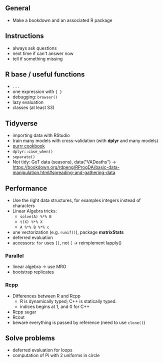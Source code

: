 ## General

- Make a bookdown and an associated R package

## Instructions

- always ask questions
- next time if can't answer now
- tell if something missing

## R base / useful functions


- `...`
- one expression with `{ }`
- debugging: `browser()`
- lazy evaluation
- classes (at least S3)

## Tidyverse

- importing data with RStudio
- train many models with cross-validation (with **dplyr** and many models)
- [purrr cookbook](http://colinfay.me/purrr-cookbook/)
- `dplyr::case_when()`
- `separate()`
- Not tidy: GoT data (seasons), data("VADeaths") -> https://bookdown.org/rdpeng/RProgDA/basic-data-manipulation.html#spreading-and-gathering-data


## Performance

- Use the right data structures, for examples integers instead of characters
- Linear Algebra tricks:
  - `solve(A) %*% B`
  - `t(X) %*% X`
  - `A %*% B %*% c`
- une vectorization (e.g. `runif()`), package **matrixStats**
- deferred evaluation
- accessors: `for` uses `[[`, not `[` -> reimplement lapply()
  
### Parallel

- linear algebra -> use MRO
- bootstrap replicates
  
### Rcpp

- Differences between R and Rcpp
  - R is dynamically typed; C++ is statically typed.
  - indices begins at 1, and 0 for C++
- Rcpp sugar
- Rcout
- beware everything is passed by reference (need to use `clone()`)

  
## Solve problems

- deferred evaluation for loops
- computation of Pi with 2 uniforms in circle
